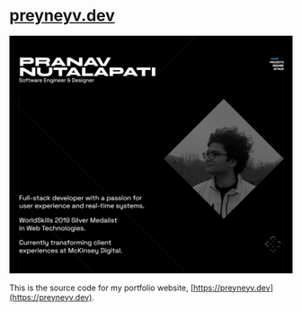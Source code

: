 # [preyneyv.dev](https://preyneyv.dev)

![Homepage screenshot](./assets/homepage.png)

This is the source code for my portfolio website, [https://preyneyv.dev](https://preyneyv.dev).
